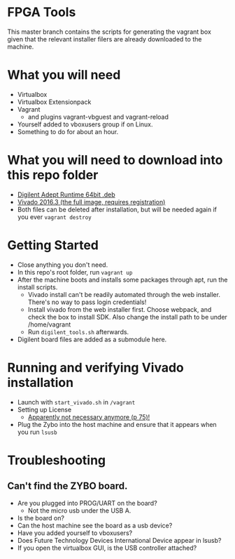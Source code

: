 # FPGA Tools
This master branch contains the scripts for generating the vagrant box given
that the relevant installer filers are already downloaded to the machine.

# What you will need
* Virtualbox
* Virtualbox Extensionpack
* Vagrant
  * and plugins vagrant-vbguest and vagrant-reload
* Yourself added to vboxusers group if on Linux.
* Something to do for about an hour.

# What you will need to download into this repo folder
* [Digilent Adept Runtime 64bit .deb](https://reference.digilentinc.com/reference/software/adept/start?redirect=1id=digilent_adept_2#software_downloads)
* [Vivado 2016.3 (the full image, requires registration)](http://www.xilinx.com/support/download.html)
* Both files can be deleted after installation, but will be needed again if you ever `vagrant destroy`

# Getting Started
* Close anything you don't need.
* In this repo's root folder, run `vagrant up`
* After the machine boots and installs some packages through apt, run the install scripts.
  * Vivado install can't be readily automated through the web installer. There's no way to pass login credentials!
  * Install vivado from the web installer first. Choose webpack, and check the box to install SDK. Also change the install path to be under /home/vagrant
  * Run `digilent_tools.sh` afterwards.
* Digilent board files are added as a submodule here.

# Running and verifying Vivado installation
* Launch with `start_vivado.sh` in `/vagrant`
* Setting up License
  * [Apparently not necessary anymore (p 75)!](http://www.xilinx.com/support/documentation/sw_manuals/xilinx2016_2/ug973-vivado-release-notes-install-license.pdf)
* Plug the Zybo into the host machine and ensure that it appears when you run `lsusb`

# Troubleshooting
## Can't find the ZYBO board.
* Are you plugged into PROG/UART on the board?
  * Not the micro usb under the USB A.
* Is the board on?
* Can the host machine see the board as a usb device?
* Have you added yourself to vboxusers?
* Does Future Technology Devices International Device appear in lsusb?
* If you open the virtualbox GUI, is the USB controller attached?
